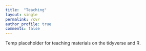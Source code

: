 ```yaml
---
title:  "Teaching"
layout: single
permalink: /cv/
author_profile: true
comments: false
---
```


Temp placeholder for teaching materials on the tidyverse and R.
